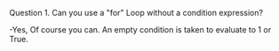 Question 1. Can you use a "for" Loop without a condition expression? 

-Yes, Of course you can. An empty condition is taken to evaluate to 1 or True.